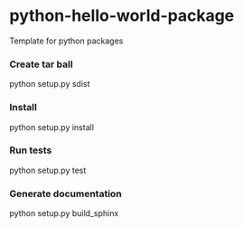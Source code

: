 # python-hello-world-package
Template for python packages

### Create tar ball
python setup.py sdist

### Install
python setup.py install

### Run tests
python setup.py test

### Generate documentation
python setup.py build_sphinx
